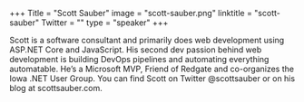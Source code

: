 +++
Title = "Scott Sauber"
image = "scott-sauber.png"
linktitle = "scott-sauber"
Twitter = ""
type = "speaker"
+++

Scott is a software consultant and primarily does web development using ASP.NET Core and JavaScript. His second dev
passion behind web development is building DevOps pipelines and automating everything automatable. He’s a Microsoft MVP,
Friend of Redgate and co-organizes the Iowa .NET User Group. You can find Scott on Twitter @scottsauber or on his blog
at scottsauber.com.